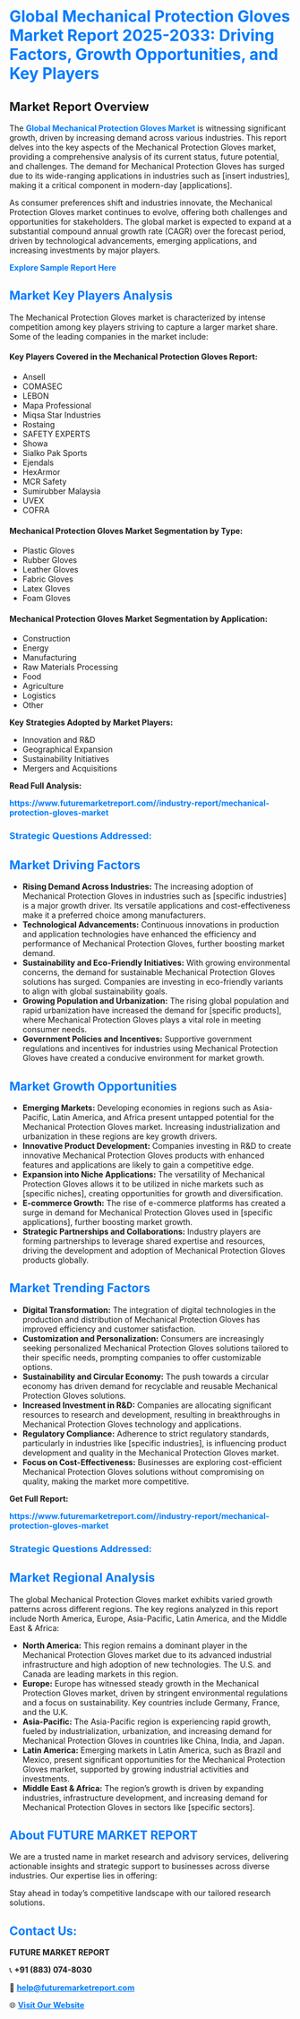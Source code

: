 <h1 style="color: #007BFF;">Global Mechanical Protection Gloves Market Report 2025-2033: Driving Factors, Growth Opportunities, and Key Players</h1>

<section id="overview">
<h2>Market Report Overview</h2>
<p>The <a href="https://www.futuremarketreport.com//industry-report/mechanical-protection-gloves-market" style="color: #007BFF; text-decoration: none;"><strong>Global Mechanical Protection Gloves Market</strong></a> is witnessing significant growth, driven by increasing demand across various industries. This report delves into the key aspects of the Mechanical Protection Gloves market, providing a comprehensive analysis of its current status, future potential, and challenges. The demand for Mechanical Protection Gloves has surged due to its wide-ranging applications in industries such as [insert industries], making it a critical component in modern-day [applications].</p>
<p>As consumer preferences shift and industries innovate, the Mechanical Protection Gloves market continues to evolve, offering both challenges and opportunities for stakeholders. The global market is expected to expand at a substantial compound annual growth rate (CAGR) over the forecast period, driven by technological advancements, emerging applications, and increasing investments by major players.</p>
</section>

<section id="overview">
<p><a href="https://www.futuremarketreport.com//request-sample/reportId=83205" style="color: #007BFF; text-decoration: none;"><strong>Explore Sample Report Here</strong></a></p>
</section>

<section id="key-players">
<h2 style="color: #007BFF;">Market Key Players Analysis</h2>
<p>The Mechanical Protection Gloves market is characterized by intense competition among key players striving to capture a larger market share. Some of the leading companies in the market include:</p>
<h4>Key Players Covered in the Mechanical Protection Gloves Report:</h4>
<ul><li>Ansell</li><li>COMASEC</li><li>LEBON</li><li>Mapa Professional</li><li>Miqsa Star Industries</li><li>Rostaing</li><li>SAFETY EXPERTS</li><li>Showa</li><li>Sialko Pak Sports</li><li>Ejendals</li><li>HexArmor</li><li>MCR Safety</li><li>Sumirubber Malaysia</li><li>UVEX</li><li>COFRA</li></ul>
<h4>Mechanical Protection Gloves Market Segmentation by Type:</h4>
<ul><li>Plastic Gloves</li><li>Rubber Gloves</li><li>Leather Gloves</li><li>Fabric Gloves</li><li>Latex Gloves</li><li>Foam Gloves</li></ul>

<h4>Mechanical Protection Gloves Market Segmentation by Application:</h4>
<ul><li>Construction</li><li>Energy</li><li>Manufacturing</li><li>Raw Materials Processing</li><li>Food</li><li>Agriculture</li><li>Logistics</li><li>Other</li></ul>
<p><strong>Key Strategies Adopted by Market Players:</strong></p>
<ul>
<li>Innovation and R&D</li>
<li>Geographical Expansion</li>
<li>Sustainability Initiatives</li>
<li>Mergers and Acquisitions</li>
</ul>
</section>

<section>
<p><strong>Read Full Analysis: </strong></p><a href="https://www.futuremarketreport.com//industry-report/mechanical-protection-gloves-market" style="color: #007BFF; text-decoration: none;"><strong>https://www.futuremarketreport.com//industry-report/mechanical-protection-gloves-market</strong></a>
<h3 style="color: #007BFF;">Strategic Questions Addressed:</h3>
</section>

<section id="driving-factors">
<h2 style="color: #007BFF;">Market Driving Factors</h2>
<ul>
<li><strong>Rising Demand Across Industries:</strong> The increasing adoption of Mechanical Protection Gloves in industries such as [specific industries] is a major growth driver. Its versatile applications and cost-effectiveness make it a preferred choice among manufacturers.</li>
<li><strong>Technological Advancements:</strong> Continuous innovations in production and application technologies have enhanced the efficiency and performance of Mechanical Protection Gloves, further boosting market demand.</li>
<li><strong>Sustainability and Eco-Friendly Initiatives:</strong> With growing environmental concerns, the demand for sustainable Mechanical Protection Gloves solutions has surged. Companies are investing in eco-friendly variants to align with global sustainability goals.</li>
<li><strong>Growing Population and Urbanization:</strong> The rising global population and rapid urbanization have increased the demand for [specific products], where Mechanical Protection Gloves plays a vital role in meeting consumer needs.</li>
<li><strong>Government Policies and Incentives:</strong> Supportive government regulations and incentives for industries using Mechanical Protection Gloves have created a conducive environment for market growth.</li>
</ul>
</section>

<section id="growth-opportunities">
<h2 style="color: #007BFF;">Market Growth Opportunities</h2>
<ul>
<li><strong>Emerging Markets:</strong> Developing economies in regions such as Asia-Pacific, Latin America, and Africa present untapped potential for the Mechanical Protection Gloves market. Increasing industrialization and urbanization in these regions are key growth drivers.</li>
<li><strong>Innovative Product Development:</strong> Companies investing in R&D to create innovative Mechanical Protection Gloves products with enhanced features and applications are likely to gain a competitive edge.</li>
<li><strong>Expansion into Niche Applications:</strong> The versatility of Mechanical Protection Gloves allows it to be utilized in niche markets such as [specific niches], creating opportunities for growth and diversification.</li>
<li><strong>E-commerce Growth:</strong> The rise of e-commerce platforms has created a surge in demand for Mechanical Protection Gloves used in [specific applications], further boosting market growth.</li>
<li><strong>Strategic Partnerships and Collaborations:</strong> Industry players are forming partnerships to leverage shared expertise and resources, driving the development and adoption of Mechanical Protection Gloves products globally.</li>
</ul>
</section>

<section id="trending-factors">
<h2 style="color: #007BFF;">Market Trending Factors</h2>
<ul>
<li><strong>Digital Transformation:</strong> The integration of digital technologies in the production and distribution of Mechanical Protection Gloves has improved efficiency and customer satisfaction.</li>
<li><strong>Customization and Personalization:</strong> Consumers are increasingly seeking personalized Mechanical Protection Gloves solutions tailored to their specific needs, prompting companies to offer customizable options.</li>
<li><strong>Sustainability and Circular Economy:</strong> The push towards a circular economy has driven demand for recyclable and reusable Mechanical Protection Gloves solutions.</li>
<li><strong>Increased Investment in R&D:</strong> Companies are allocating significant resources to research and development, resulting in breakthroughs in Mechanical Protection Gloves technology and applications.</li>
<li><strong>Regulatory Compliance:</strong> Adherence to strict regulatory standards, particularly in industries like [specific industries], is influencing product development and quality in the Mechanical Protection Gloves market.</li>
<li><strong>Focus on Cost-Effectiveness:</strong> Businesses are exploring cost-efficient Mechanical Protection Gloves solutions without compromising on quality, making the market more competitive.</li>
</ul>
</section>

<section>
<p><strong>Get Full Report: </strong></p><a href="https://www.futuremarketreport.com//industry-report/mechanical-protection-gloves-market" style="color: #007BFF; text-decoration: none;"><strong>https://www.futuremarketreport.com//industry-report/mechanical-protection-gloves-market</strong></a>
<h3 style="color: #007BFF;">Strategic Questions Addressed:</h3>
</section>


<section id="regional-analysis">
<h2 style="color: #007BFF;">Market Regional Analysis</h2>
<p>The global Mechanical Protection Gloves market exhibits varied growth patterns across different regions. The key regions analyzed in this report include North America, Europe, Asia-Pacific, Latin America, and the Middle East & Africa:</p>
<ul>
<li><strong>North America:</strong> This region remains a dominant player in the Mechanical Protection Gloves market due to its advanced industrial infrastructure and high adoption of new technologies. The U.S. and Canada are leading markets in this region.</li>
<li><strong>Europe:</strong> Europe has witnessed steady growth in the Mechanical Protection Gloves market, driven by stringent environmental regulations and a focus on sustainability. Key countries include Germany, France, and the U.K.</li>
<li><strong>Asia-Pacific:</strong> The Asia-Pacific region is experiencing rapid growth, fueled by industrialization, urbanization, and increasing demand for Mechanical Protection Gloves in countries like China, India, and Japan.</li>
<li><strong>Latin America:</strong> Emerging markets in Latin America, such as Brazil and Mexico, present significant opportunities for the Mechanical Protection Gloves market, supported by growing industrial activities and investments.</li>
<li><strong>Middle East & Africa:</strong> The region’s growth is driven by expanding industries, infrastructure development, and increasing demand for Mechanical Protection Gloves in sectors like [specific sectors].</li>
</ul>
</section>

<footer>
<h2 style="color: #007BFF;">About FUTURE MARKET REPORT</h2>
<p>We are a trusted name in market research and advisory services, delivering actionable insights and strategic support to businesses across diverse industries. Our expertise lies in offering:</p>

<p>Stay ahead in today’s competitive landscape with our tailored research solutions.</p>

<h2 style="color: #007BFF;">Contact Us:</h2>
<p><strong>FUTURE MARKET REPORT</strong></p>
<p>📞 <strong>+91 (883) 074-8030</strong></p>
<p>📧 <strong><a href="mailto:help@futuremarketreport.com" style="color: #007BFF;">help@futuremarketreport.com</a></strong></p>
<p>🌐 <strong><a href="https://www.futuremarketreport.com/" style="color: #007BFF;">Visit Our Website</a></strong></p>
</footer>